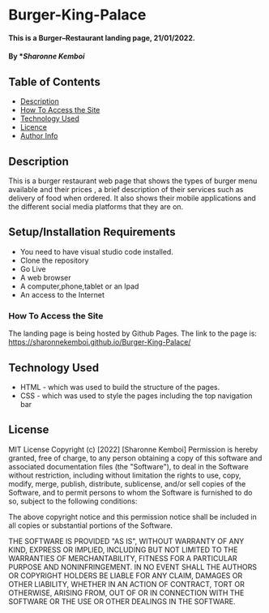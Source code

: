 # Burger-King-Palace
#### This is a Burger–Restaurant landing page, 21/01/2022.
#### By **Sharonne Kemboi*
## Table of Contents
+ [Description](#description)
+ [How To Access the Site](#sitelink)
+ [Technology Used](#technology-used)
+ [Licence](#licence)
+ [Author Info](#author-Info)
## Description
This is a burger restaurant web page that shows the types of burger menu available and their prices , a brief description of their services such as delivery of food when ordered. It also shows their mobile applications and the different social media platforms that they are on.
## Setup/Installation Requirements
* You need to have visual studio code installed.
* Clone the repository
* Go Live 
* A web browser 
* A computer,phone,tablet or an Ipad
* An access to the Internet
### How To Access the Site
The landing page is being hosted by Github Pages. The link to the page is:
<a href="https://sharonnekemboi.github.io/Burger-King-Palace/">https://sharonnekemboi.github.io/Burger-King-Palace/</a>
## Technology Used
* HTML - which was used to build the structure of the pages.
* CSS - which was used to style the pages including the top navigation bar
## License
MIT License
Copyright (c) [2022] [Sharonne Kemboi]
Permission is hereby granted, free of charge, to any person obtaining a copy
of this software and associated documentation files (the "Software"), to deal
in the Software without restriction, including without limitation the rights
to use, copy, modify, merge, publish, distribute, sublicense, and/or sell
copies of the Software, and to permit persons to whom the Software is
furnished to do so, subject to the following conditions:

The above copyright notice and this permission notice shall be included in all
copies or substantial portions of the Software.

THE SOFTWARE IS PROVIDED "AS IS", WITHOUT WARRANTY OF ANY KIND, EXPRESS OR
IMPLIED, INCLUDING BUT NOT LIMITED TO THE WARRANTIES OF MERCHANTABILITY,
FITNESS FOR A PARTICULAR PURPOSE AND NONINFRINGEMENT. IN NO EVENT SHALL THE
AUTHORS OR COPYRIGHT HOLDERS BE LIABLE FOR ANY CLAIM, DAMAGES OR OTHER
LIABILITY, WHETHER IN AN ACTION OF CONTRACT, TORT OR OTHERWISE, ARISING FROM,
OUT OF OR IN CONNECTION WITH THE SOFTWARE OR THE USE OR OTHER DEALINGS IN THE
SOFTWARE.


